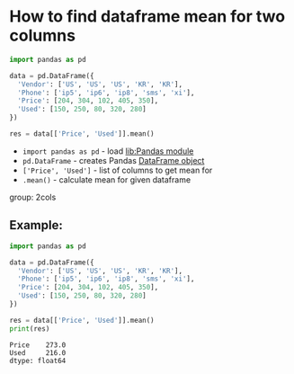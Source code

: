 # How to find dataframe mean for two columns

```python
import pandas as pd

data = pd.DataFrame({
  'Vendor': ['US', 'US', 'US', 'KR', 'KR'],
  'Phone': ['ip5', 'ip6', 'ip8', 'sms', 'xi'],
  'Price': [204, 304, 102, 405, 350],
  'Used': [150, 250, 80, 320, 280]
})

res = data[['Price', 'Used']].mean()
```

- `import pandas as pd` - load [lib:Pandas module](/python-pandas/how-to-install-pandas)
- `pd.DataFrame` - creates Pandas [DataFrame object](https://pandas.pydata.org/docs/reference/api/pandas.DataFrame.html)
- `['Price', 'Used']` - list of columns to get mean for
- `.mean()` - calculate mean for given dataframe

group: 2cols

## Example: 
```python
import pandas as pd

data = pd.DataFrame({
  'Vendor': ['US', 'US', 'US', 'KR', 'KR'],
  'Phone': ['ip5', 'ip6', 'ip8', 'sms', 'xi'],
  'Price': [204, 304, 102, 405, 350],
  'Used': [150, 250, 80, 320, 280]
})

res = data[['Price', 'Used']].mean()
print(res)
```
```
Price    273.0
Used     216.0
dtype: float64

```

